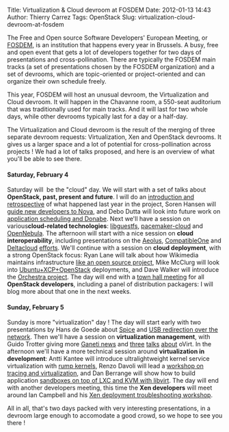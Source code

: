Title: Virtualization & Cloud devroom at FOSDEM
Date: 2012-01-13 14:43
Author: Thierry Carrez
Tags: OpenStack
Slug: virtualization-cloud-devroom-at-fosdem

The Free and Open source Software Developers' European Meeting, or
[FOSDEM](http://fosdem.org/2012/), is an institution that happens every
year in Brussels. A busy, free and open event that gets a lot of
developers together for two days of presentations and cross-pollination.
There are typically the FOSDEM main tracks (a set of presentations
chosen by the FOSDEM organization) and a set of devrooms, which are
topic-oriented or project-oriented and can organize their own schedule
freely.

This year, FOSDEM will host an unusual devroom, the Virtualization and
Cloud devroom. It will happen in the Chavanne room, a 550-seat
auditorium that was traditionally used for main tracks. And it will last
for two whole days, while other devrooms typically last for a day or a
half-day.

The Virtualization and Cloud devroom is the result of the merging of
three separate devroom requests: Virtualization, Xen and OpenStack
devrooms. It gives us a larger space and a lot of potential for
cross-pollination across projects ! We had a lot of talks proposed, and
here is an overview of what you'll be able to see there.

#### Saturday, February 4

Saturday will  be the "cloud" day. We will start with a set of talks
about **OpenStack, past, present and future**. I will do an
[introduction and
retrospective](http://fosdem.org/2012/schedule/event/openstack_news) of
what happened last year in the project, Soren Hansen will [guide new
developers to
Nova](http://fosdem.org/2012/schedule/event/hacking_on_nova), and Debo
Dutta will look into future work on [application scheduling and
Donabe](http://fosdem.org/2012/schedule/event/app_scheduling). Next
we'll have a session on various**cloud-related technologies**:
[libguestfs](http://fosdem.org/2012/schedule/event/libguestfs),
[pacemaker-cloud](http://fosdem.org/2012/schedule/event/pacemaker_cloud)
and [OpenNebula](http://fosdem.org/2012/schedule/event/opennebula). The
afternoon will start with a nice session on **cloud interoperability**,
including presentations on the
[Aeolus](http://fosdem.org/2012/schedule/event/aeolus),
[CompatibleOne](http://fosdem.org/2012/schedule/event/compatibleone) and
[Deltacloud](http://fosdem.org/2012/schedule/event/deltacloud)
[efforts](http://fosdem.org/2012/schedule/event/dmtf_deltacloud). We'll
continue with a session on **cloud deployment**, with a strong OpenStack
focus: Ryan Lane will talk about how Wikimedia maintains infrastructure
[like an open source
project](http://fosdem.org/2012/schedule/event/wikimedia_infra), Mike
McClurg will look into
[Ubuntu+XCP+OpenStack](http://fosdem.org/2012/schedule/event/openstack_xcp_ubuntu)
deployments, and Dave Walker will introduce the [Orchestra
project](http://fosdem.org/2012/schedule/event/cloud_orchestration). The
day will end with a [town hall
meeting](http://fosdem.org/2012/schedule/event/osdem) for all
**OpenStack developers**, including a panel of distribution packagers: I
will blog more about that one in the next weeks.

#### Sunday, February 5

Sunday is more "virtualization" day ! The day will start early with two
presentations by Hans de Goede about
[Spice](http://fosdem.org/2012/schedule/event/spice) and [USB
redirection over the
network](http://fosdem.org/2012/schedule/event/usb_network_redirect).
Then we'll have a session on **virtualization management**, with Guido
Trotter giving more [Ganeti
news](http://fosdem.org/2012/schedule/event/ganeti_news) and
[three](http://fosdem.org/2012/schedule/event/ovirt_intro)
[talks](http://fosdem.org/2012/schedule/event/ovirt_engine_core)
[about](http://fosdem.org/2012/schedule/event/ovirt_vdsm) oVirt. In the
afternoon we'll have a more technical session around **virtualization in
development**: Antti Kantee will introduce ultralightweight kernel
service virtualization with [rump
kernels](http://fosdem.org/2012/schedule/event/rump_kernels), Renzo
Davoli will lead a [workshop on tracing and
virtualization](http://fosdem.org/2012/schedule/event/tracing_virt_workshop),
and Dan Berrange will show how to build application [sandboxes on top of
LXC and KVM with
libvirt](http://fosdem.org/2012/schedule/event/libvirt_lxc_kvm_sandboxes).
The day will end with another developers meeting, this time the **Xen
developers** will meet around Ian Campbell and his [Xen deployment
troubleshooting workshop](http://fosdem.org/2012/schedule/event/xen).

All in all, that's two days packed with very interesting presentations,
in a devroom large enough to accomodate a good crowd, so we hope to see
you there !
